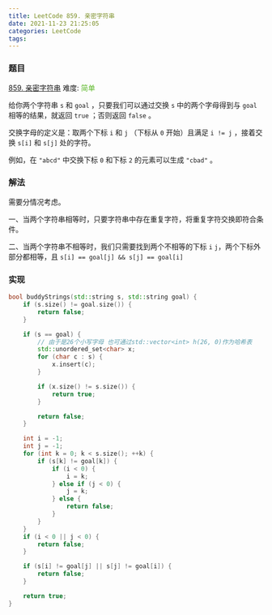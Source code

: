 ```yaml
---
title: LeetCode 859. 亲密字符串
date: 2021-11-23 21:25:05
categories: LeetCode
tags:
---
```


### 题目
[859. 亲密字符串](https://leetcode-cn.com/problems/buddy-strings/)
难度: <span style="color: rgba(90, 183, 38, 1);">简单</span>

给你两个字符串 `s` 和 `goal` ，只要我们可以通过交换 `s` 中的两个字母得到与 `goal` 相等的结果，就返回 `true` ；否则返回 `false` 。
<!-- more -->

交换字母的定义是：取两个下标 `i` 和 `j` （下标从 `0` 开始）且满足 `i != j` ，接着交换 `s[i]` 和 `s[j]` 处的字符。

例如，在 `"abcd"` 中交换下标 `0` 和下标 `2` 的元素可以生成 `"cbad"` 。

### 解法
需要分情况考虑。

一、当两个字符串相等时，只要字符串中存在重复字符，将重复字符交换即符合条件。

二、当两个字符串不相等时，我们只需要找到两个不相等的下标 `i` `j`，两个下标外部分都相等，且 `s[i] == goal[j] && s[j] == goal[i]` 

### 实现
``` cpp
bool buddyStrings(std::string s, std::string goal) {
    if (s.size() != goal.size()) {
        return false;
    }

    if (s == goal) {
        // 由于是26个小写字母 也可通过std::vector<int> h(26, 0)作为哈希表
        std::unordered_set<char> x;
        for (char c : s) {
            x.insert(c);
        }

        if (x.size() != s.size()) {
            return true;
        }

        return false;
    }

    int i = -1;
    int j = -1;
    for (int k = 0; k < s.size(); ++k) {
        if (s[k] != goal[k]) {
            if (i < 0) {
                i = k;
            } else if (j < 0) {
                j = k;
            } else {
                return false;
            }
        }
    }
    if (i < 0 || j < 0) {
        return false;
    }

    if (s[i] != goal[j] || s[j] != goal[i]) {
        return false;
    }

    return true;
}
```
